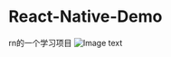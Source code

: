 # React-Native-Demo
rn的一个学习项目
![Image text](http://ww4.sinaimg.cn/large/0060lm7Tgw1f8pefl406gg30b10i51kz.gif)
